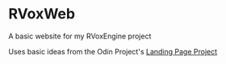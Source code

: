 # RVoxWeb
A basic website for my RVoxEngine project 

Uses basic ideas from the Odin Project's <a href="https://www.theodinproject.com/lessons/foundations-landing-page">Landing Page Project</a>  
